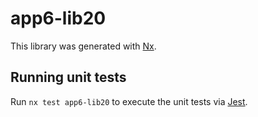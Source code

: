 # app6-lib20

This library was generated with [Nx](https://nx.dev).

## Running unit tests

Run `nx test app6-lib20` to execute the unit tests via [Jest](https://jestjs.io).
